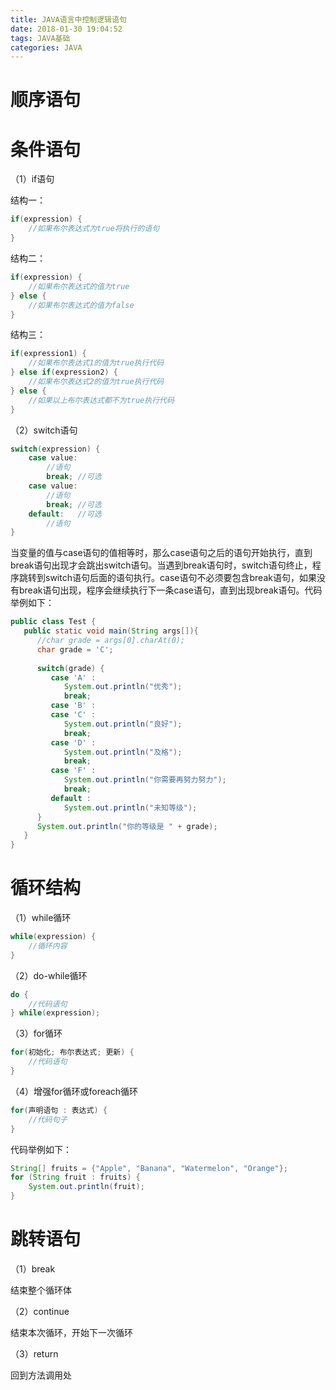 ```yaml
---
title: JAVA语言中控制逻辑语句
date: 2018-01-30 19:04:52
tags: JAVA基础
categories: JAVA
---
```


# 顺序语句

# 条件语句

（1）if语句

结构一：

```java
if(expression) {
    //如果布尔表达式为true将执行的语句
}
```

结构二：

```java
if(expression) {
    //如果布尔表达式的值为true
} else {
    //如果布尔表达式的值为false
}
```

结构三：

```java
if(expression1) {
    //如果布尔表达式1的值为true执行代码
} else if(expression2) {
    //如果布尔表达式2的值为true执行代码
} else {
    //如果以上布尔表达式都不为true执行代码
}
```

（2）switch语句

```java
switch(expression) {
    case value:
        //语句
        break; //可选
    case value:
        //语句
        break; //可选
    default:   //可选
        //语句
}
```

当变量的值与case语句的值相等时，那么case语句之后的语句开始执行，直到break语句出现才会跳出switch语句。当遇到break语句时，switch语句终止，程序跳转到switch语句后面的语句执行。case语句不必须要包含break语句，如果没有break语句出现，程序会继续执行下一条case语句，直到出现break语句。代码举例如下：

```java
public class Test {
   public static void main(String args[]){
      //char grade = args[0].charAt(0);
      char grade = 'C';
 
      switch(grade) {
         case 'A' :
            System.out.println("优秀"); 
            break;
         case 'B' :
         case 'C' :
            System.out.println("良好");
            break;
         case 'D' :
            System.out.println("及格");
            break;
         case 'F' :
            System.out.println("你需要再努力努力");
            break;
         default :
            System.out.println("未知等级");
      }
      System.out.println("你的等级是 " + grade);
   }
}
```

# 循环结构

（1）while循环

```java
while(expression) {
    //循环内容
}
```

（2）do-while循环

```java
do {
    //代码语句
} while(expression);
```

（3）for循环

```java
for(初始化; 布尔表达式; 更新) {
    //代码语句
}
```

（4）增强for循环或foreach循环

```java
for(声明语句 : 表达式) {
    //代码句子
}
```

代码举例如下：

```java
String[] fruits = {"Apple", "Banana", "Watermelon", "Orange"};
for (String fruit : fruits) {
    System.out.println(fruit);
}
```

# 跳转语句

（1）break

结束整个循环体

（2）continue

结束本次循环，开始下一次循环

（3）return

回到方法调用处


